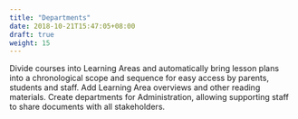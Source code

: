 ```yaml
---
title: "Departments"
date: 2018-10-21T15:47:05+08:00
draft: true
weight: 15
---
```


Divide courses into Learning Areas and automatically bring lesson plans into a chronological scope and sequence for easy access by parents, students and staff. Add Learning Area overviews and other reading materials. Create departments for Administration, allowing supporting staff to share documents with all stakeholders.
